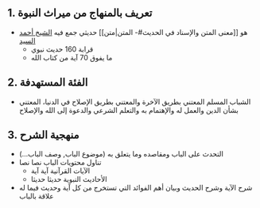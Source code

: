 ## 1. تعريف بالمنهاج من ميراث النبوة
- هو [[معنى المتن والإسناد في الحديث#- المتن|متن]] حديثي جمع فيه [الشيخ أحمد السيد](https://ahmadalsayed.net/)
	- قرابة 160 حديث نبوي
	- ما يفوق 70 آية من كتاب الله
## 2. الفئة المستهدفة
- الشباب المسلم المعتني بطريق الآخرة والمعتني بطريق الإصلاح في الدنيا، المعتني بشأن الدين والعمل له والإهتمام به والتعلم الشرعي والدعوة إلى الله والإصلاح
## 3. منهجية الشرح
- التحدث على الباب ومقاصده وما يتعلق به (موضوع الباب, وصف الباب...)
- تناول محتويات الباب نصا نصا
	- الآيات القرآنية آية آية
	- الأحاديث النبوية حديثا حديثا
- شرح الآية وشرح الحديث وبيان أهم الفوائد التي تستخرج من كل آية وحديث فيما له علاقة بالباب
